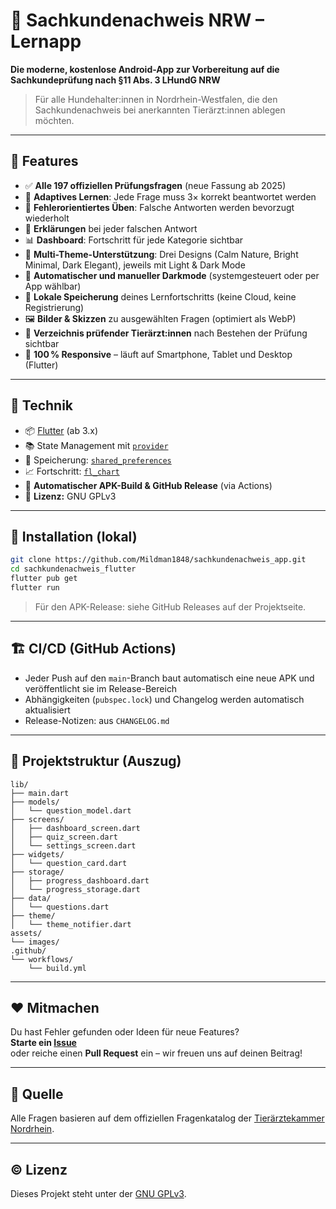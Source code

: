 # 🐶 Sachkundenachweis NRW – Lernapp

**Die moderne, kostenlose Android-App zur Vorbereitung auf die Sachkundeprüfung nach §11 Abs. 3 LHundG NRW**

> Für alle Hundehalter:innen in Nordrhein-Westfalen, die den Sachkundenachweis bei anerkannten Tierärzt:innen ablegen möchten.

---

## 📱 Features

- ✅ **Alle 197 offiziellen Prüfungsfragen** (neue Fassung ab 2025)
- 🧠 **Adaptives Lernen**: Jede Frage muss 3× korrekt beantwortet werden
- 🔄 **Fehlerorientiertes Üben**: Falsche Antworten werden bevorzugt wiederholt
- 🧾 **Erklärungen** bei jeder falschen Antwort
- 📊 **Dashboard**: Fortschritt für jede Kategorie sichtbar
- 🎨 **Multi-Theme-Unterstützung**: Drei Designs (Calm Nature, Bright Minimal, Dark Elegant), jeweils mit Light & Dark Mode
- 🌙 **Automatischer und manueller Darkmode** (systemgesteuert oder per App wählbar)
- 💾 **Lokale Speicherung** deines Lernfortschritts (keine Cloud, keine Registrierung)
- 🖼️ **Bilder & Skizzen** zu ausgewählten Fragen (optimiert als WebP)
- 📍 **Verzeichnis prüfender Tierärzt:innen** nach Bestehen der Prüfung sichtbar
- 📐 **100 % Responsive** – läuft auf Smartphone, Tablet und Desktop (Flutter)

---

## 🔧 Technik

- 📦 [Flutter](https://flutter.dev) (ab 3.x)
- 📚 State Management mit [`provider`](https://pub.dev/packages/provider)
- 💾 Speicherung: [`shared_preferences`](https://pub.dev/packages/shared_preferences)
- 📈 Fortschritt: [`fl_chart`](https://pub.dev/packages/fl_chart)
- 🤖 **Automatischer APK-Build & GitHub Release** (via Actions)
- 📜 **Lizenz:** GNU GPLv3

---

## 🚀 Installation (lokal)

```bash
git clone https://github.com/Mildman1848/sachkundenachweis_app.git
cd sachkundenachweis_flutter
flutter pub get
flutter run
```

> Für den APK-Release: siehe GitHub Releases auf der Projektseite.

---

## 🏗️ CI/CD (GitHub Actions)

- Jeder Push auf den `main`-Branch baut automatisch eine neue APK und veröffentlicht sie im Release-Bereich
- Abhängigkeiten (`pubspec.lock`) und Changelog werden automatisch aktualisiert
- Release-Notizen: aus `CHANGELOG.md`

---

## 📂 Projektstruktur (Auszug)

```
lib/
├── main.dart
├── models/
│   └── question_model.dart
├── screens/
│   ├── dashboard_screen.dart
│   ├── quiz_screen.dart
│   └── settings_screen.dart
├── widgets/
│   └── question_card.dart
├── storage/
│   ├── progress_dashboard.dart
│   └── progress_storage.dart
├── data/
│   └── questions.dart
├── theme/
│   └── theme_notifier.dart
assets/
└── images/
.github/
└── workflows/
    └── build.yml
```

---

## ❤️ Mitmachen

Du hast Fehler gefunden oder Ideen für neue Features?  
**Starte ein [Issue](https://github.com/Mildman1848/sachkundenachweis_app/issues)**  
oder reiche einen **Pull Request** ein – wir freuen uns auf deinen Beitrag!

---

## 📘 Quelle

Alle Fragen basieren auf dem offiziellen Fragenkatalog der [Tierärztekammer Nordrhein](https://www.tieraerztekammer-nordrhein.de/tierhalter/sachkundebescheinigung-lhundg/).

---

## © Lizenz

Dieses Projekt steht unter der [GNU GPLv3](LICENSE).